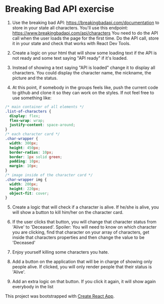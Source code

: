 # Breaking Bad API exercise

1. Use the breaking bad API: https://breakingbadapi.com/documentation to store in your state all characters. You'll use this endpoint: https://www.breakingbadapi.com/api/characters You need to do the API call when the user loads the page for the first time. Do the API call, store it in your state and check that works with React Dev Tools.

2. Create a logic on your html that will show some loading text if the API is not ready and some text saying "API ready" if it's loaded.

3. Instead of showing a text saying "API is loaded" change it to display all characters. You could display the character name, the nickname, the picture and the status.

4. At this point, if somebody in the groups feels like, push the current code to github and clone it so they can work on the styles. If not feel free to use something like:

```css
/* main container of all elements */
.list-of-characters {
  display: flex;
  flex-wrap: wrap;
  justify-content: space-around;
}
/* each character card */
.char-wrapper {
  width: 300px;
  height: 450px;
  border-radius: 10px;
  border: 1px solid green;
  padding: 10px;
  margin: 10px;
}
/* image inside of the character card */
.char-wrapper img {
  width: 200px;
  height: 220px;
  object-fit: cover;
}
```

5. Create a logic that will check if a character is alive. If he/she is alive, you will show a button to kill him/her on the character card.

6. If the user clicks that button, you will change that character status from 'Alive' to 'Deceased'. Spoiler: You will need to know on which character you are clicking, find that character on your array of characters, get inside that characters properties and then change the value to be 'Deceased'

7. Enjoy yourself killing some characters you hate.

8. Add a button on the application that will be in charge of showing only people alive. If clicked, you will only render people that their status is 'Alive'.

9. Add an extra logic on that button. If you click it again, it will show again everybody in the list



This project was bootstrapped with [Create React App](https://github.com/facebook/create-react-app).
